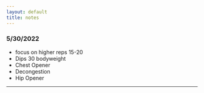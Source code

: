 ```yaml
---
layout: default
title: notes
---
```


### 5/30/2022 

- focus on higher reps 15-20
- Dips 30 bodyweight
- Chest Opener
- Decongestion
- Hip Opener

---

